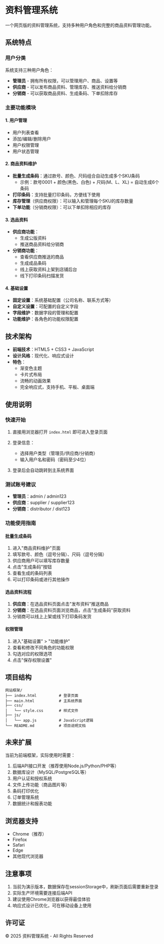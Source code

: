 # 资料管理系统

一个网页版的资料管理系统，支持多种用户角色和完整的商品资料管理功能。

## 系统特点

### 用户分类
系统支持三种用户角色：
- **管理员** - 拥有所有权限，可以管理用户、商品、设置等
- **供应商** - 可以发布商品资料、管理库存、推送资料给分销商
- **分销商** - 可以获取商品资料、生成条码、下单扣除库存

### 主要功能模块

#### 1. 用户管理
- 用户列表查看
- 添加/编辑/删除用户
- 用户权限管理
- 用户状态管理

#### 2. 商品资料维护
- **批量生成条码**：通过款号、颜色、尺码组合自动生成多个SKU条码
  - 示例：款号0001 + 颜色(黑色、白色) + 尺码(M、L、XL) = 自动生成6个条码
- **打印条码**：支持批量打印条码，方便线下使用
- **库存管理**（供应商权限）：可以输入和管理每个SKU的库存数量
- **下单功能**（分销商权限）：可以下单扣除相应的库存

#### 3. 选品资料
- **供应商功能**：
  - 生成公版资料
  - 推送商品资料给分销商
- **分销商功能**：
  - 查看供应商推送的商品
  - 生成成品条码
  - 线上获取资料上架到店铺后台
  - 线下打印条码扫描发货

#### 4. 基础设置
- **固定设置**：系统基础配置（公司名称、联系方式等）
- **自定义设置**：可配置的自定义字段
- **字段维护**：数据字段的管理和配置
- **功能维护**：各角色的功能权限配置

## 技术架构

- **前端技术**：HTML5 + CSS3 + JavaScript
- **设计风格**：现代化、响应式设计
- **特色**：
  - 渐变色主题
  - 卡片式布局
  - 流畅的动画效果
  - 完全响应式，支持手机、平板、桌面端

## 使用说明

### 快速开始

1. 直接用浏览器打开 `index.html` 即可进入登录页面

2. 登录信息：
   - 选择用户类型（管理员/供应商/分销商）
   - 输入用户名和密码（密码至少4位）
   
3. 登录后会自动跳转到主系统界面

### 测试账号建议

- **管理员**：admin / admin123
- **供应商**：supplier / supplier123
- **分销商**：distributor / dist123

### 功能使用指南

#### 批量生成条码
1. 进入"商品资料维护"页面
2. 填写款号、颜色（逗号分隔）、尺码（逗号分隔）
3. 供应商用户可以填写库存数量
4. 点击"生成条码"按钮
5. 查看生成的条码列表
6. 可以打印条码或进行其他操作

#### 选品资料流程
1. **供应商**：在选品资料页面点击"发布资料"推送商品
2. **分销商**：在选品资料页面浏览商品，点击"生成条码"获取资料
3. 分销商可以线上上架或线下打印条码发货

#### 权限管理
1. 进入"基础设置" > "功能维护"
2. 查看和修改不同角色的功能权限
3. 勾选对应的权限选项
4. 点击"保存权限设置"

## 项目结构

```
网站框架/
├── index.html          # 登录页面
├── main.html           # 主系统界面
├── css/
│   └── style.css       # 样式文件
├── js/
│   └── app.js          # JavaScript逻辑
└── README.md           # 项目说明文档
```

## 未来扩展

当前为前端框架，实际使用时需要：
1. 后端API接口开发（推荐使用Node.js/Python/PHP等）
2. 数据库设计（MySQL/PostgreSQL等）
3. 用户认证和授权系统
4. 文件上传功能（商品图片等）
5. 条码打印优化
6. 订单管理系统
7. 数据统计和报表功能

## 浏览器支持

- Chrome（推荐）
- Firefox
- Safari
- Edge
- 其他现代浏览器

## 注意事项

1. 当前为演示版本，数据保存在sessionStorage中，刷新页面后需要重新登录
2. 实际生产环境需要连接后端API
3. 建议使用Chrome浏览器以获得最佳体验
4. 响应式设计已优化，可在移动设备上使用

## 许可证

© 2025 资料管理系统 - All Rights Reserved


